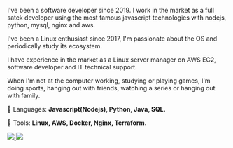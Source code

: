 <p align="left"> 
I've been a software developer since 2019. I work in the market as a full satck developer using the most famous javascript technologies with nodejs, python, mysql, nginx and aws.

I've been a Linux enthusiast since 2017, I'm passionate about the OS and periodically study its ecosystem.

I have experience in the market as a Linux server manager on AWS EC2, software developer and IT technical support.

When I'm not at the computer working, studying or playing games, I'm doing sports, hanging out with friends, watching a series or hanging out with family.

</p>

<p align="left">
  🦄 Languages: <strong>Javascript(Nodejs), Python, Java, SQL.</strong>
</p>

<p align="left">
  💼 Tools: <strong>Linux, AWS, Docker, Nginx, Terraform.</strong>
</p>

<p align="left">
  <a href="#" alt="Linkedin">
    <img 
      src="https://img.shields.io/badge/-Linkedin-0e76a8?style=flat-square&logo=Linkedin&logoColor=white&link=@pedr0aroucha" 
    />
  </a>

  <a href="#" alt="Instagram">
    <img 
      src="https://img.shields.io/badge/-Instagram-DF0174?style=flat-square&labelColor=DF0174&logo=instagram&logoColor=white&link=@pedr0aroucha"
    />
  </a>
</p>
